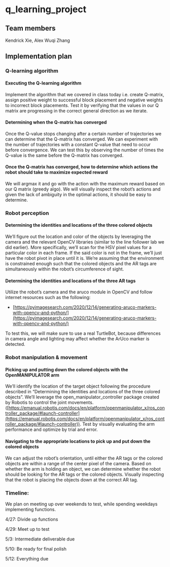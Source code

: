 # q_learning_project
## Team members
Kendrick Xie, Alex Wuqi Zhang
## Implementation plan
### Q-learning algorithm
#### Executing the Q-learning algorithm
Implement the algorithm that we covered in class today i.e. create Q-matrix, assign positive weight to successful block placement and negative weights to incorrect block placements. Test it by verifying that the values in our Q matrix are progressing in the correct general direction as we iterate.
#### Determining when the Q-matrix has converged
Once the Q-value stops changing after a certain number of trajectories we can determine that the Q-matrix has converged. We can experiment with the number of trajectories with a constant Q-value that need to occur before convergence. We can test this by observing the number of times the Q-value is the same before the Q-matrix has converged.
#### Once the Q-matrix has converged, how to determine which actions the robot should take to maximize expected reward
We will argmax it and go with the action with the maximum reward based on our Q matrix (greedy algo). We will visually inspect the robot’s actions and given the lack of ambiguity in the optimal actions, it should be easy to determine.
### Robot perception
#### Determining the identities and locations of the three colored objects
We’ll figure out the location and color of the objects by leveraging the camera and the relevant OpenCV libraries (similar to the line follower lab we did earlier). More specifically, we’ll scan for the HSV pixel values for a particular color in each frame. If the said color is not in the frame, we’ll just have the robot pivot in place until it is. We’re assuming that the environment is constrained enough such that the colored objects and the AR tags are simultaneously within the robot’s circumference of sight.
#### Determining the identities and locations of the three AR tags
Utilize the robot’s camera and the aruco module in OpenCV and follow internet resources such as the following:
-   [https://pyimagesearch.com/2020/12/14/generating-aruco-markers-with-opencv-and-python/](https://pyimagesearch.com/2020/12/14/generating-aruco-markers-with-opencv-and-python/)

To test this, we will make sure to use a real TurtleBot, because differences in camera angle and lighting may affect whether the ArUco marker is detected.

### Robot manipulation & movement
#### Picking up and putting down the colored objects with the OpenMANIPULATOR arm
We’ll identify the location of the target object following the procedure described in “Determining the identities and locations of the three colored objects”. We’ll leverage the open_manipulator_controller package created by Robotis to control the joint movements. ([https://emanual.robotis.com/docs/en/platform/openmanipulator_x/ros_controller_package/#launch-controller](https://emanual.robotis.com/docs/en/platform/openmanipulator_x/ros_controller_package/#launch-controller)). Test by visually evaluating the arm performance and optimize by trial and error.
#### Navigating to the appropriate locations to pick up and put down the colored objects
We can adjust the robot’s orientation, until either the AR tags or the colored objects are within a range of the center pixel of the camera. Based on whether the arm is holding an object, we can determine whether the robot should be looking for the AR tags or the colored objects. Visually inspecting that the robot is placing the objects down at the correct AR tag.
### Timeline:
We plan on meeting up over weekends to test, while spending weekdays implementing functions.

4/27: Divide up functions

4/29: Meet up to test

5/3: Intermediate deliverable due

5/10: Be ready for final polish

5/12: Everything due

